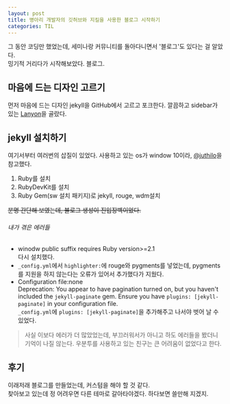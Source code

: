 ```yaml
---
layout: post
title: 병아리 개발자의 깃허브와 지킬을 사용한 블로그 시작하기
categories: TIL
---
```


그 동안 코딩만 했었는데, 세미나랑 커뮤니티를 돌아다니면서 '블로그'도 있다는 걸 알았다.<br>밍기적 거리다가 시작해보았다. 블로그.

## 마음에 드는 디자인 고르기
먼저 마음에 드는 디자인 jekyll을 GitHub에서 고르고 포크한다. 깔끔하고 sidebar가 있는 [Lanyon](http://lanyon.getpoole.com/)을 골랐다.

## jekyll 설치하기
여기서부터 여러번의 삽질이 있었다. 사용하고 있는 os가 window 10이라, [@juthilo](http://jekyll-windows.juthilo.com/)을 참고했다.
1. Ruby를 설치
2. RubyDevKit를 설치
3. Ruby Gem(sw 설치 패키지)로 jekyll, rouge, wdm설치

~~분명 간단해 보였는데, 블로그 생성이 진입장벽이었다.~~
###### 내가 겪은 에러들
+ winodw public suffix requires Ruby version>=2.1<br> 다시 설치했다.
+ `_config.yml`에서 `highlighter:`에 rouge와 pygments를 넣었는데, pygments를 지원을 하지 않는다는 오류가 있어서 추가했다가 지웠다.
+ Configuration file:none<br>Deprecation: You appear to have pagination turned on, but you haven't included the `jekyll-paginate` gem. Ensure you have `plugins: [jekyll-paginate]` in your configuration file.
<br> `_config.yml`에 `plugins: [jekyll-paginate]`을 추가해주고 나서야 벗어 날 수 있었다.

>사실 이보다 에러가 더 많았었는데, 부끄러워서가 아니고 하도 에러들을 봤더니 기억이 나질 않는다.
>우분투를 사용하고 있는 친구는 큰 어려움이 없었다고 한다.

## 후기
이래저래 블로그를 만들었는데, 커스텀을 해야 할 것 같다.<br>찾아보고 있는데 정 어려우면 다른 테마로 갈아타야겠다. 하다보면 쓸만해 지겠지.
